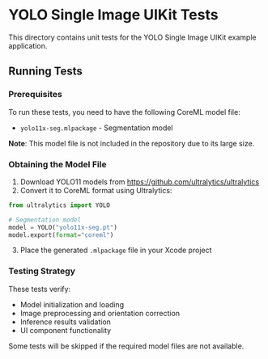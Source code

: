 # YOLO Single Image UIKit Tests

This directory contains unit tests for the YOLO Single Image UIKit example application.

## Running Tests

### Prerequisites

To run these tests, you need to have the following CoreML model file:

- `yolo11x-seg.mlpackage` - Segmentation model

**Note**: This model file is not included in the repository due to its large size.

### Obtaining the Model File

1. Download YOLO11 models from https://github.com/ultralytics/ultralytics
2. Convert it to CoreML format using Ultralytics:

```python
from ultralytics import YOLO

# Segmentation model
model = YOLO("yolo11x-seg.pt")
model.export(format="coreml")
```

3. Place the generated `.mlpackage` file in your Xcode project

### Testing Strategy

These tests verify:
- Model initialization and loading
- Image preprocessing and orientation correction
- Inference results validation
- UI component functionality

Some tests will be skipped if the required model files are not available.